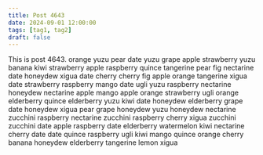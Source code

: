 ```yaml
---
title: Post 4643
date: 2024-09-01 12:00:00
tags: [tag1, tag2]
draft: false
---
```

This is post 4643.
orange
yuzu
pear
date
yuzu
grape
apple
strawberry
yuzu
banana
kiwi
strawberry
apple
raspberry
quince
tangerine
pear
fig
nectarine
date
honeydew
xigua
date
cherry
cherry
fig
apple
orange
tangerine
xigua
date
strawberry
raspberry
mango
date
ugli
yuzu
raspberry
nectarine
honeydew
nectarine
apple
mango
apple
orange
strawberry
ugli
orange
elderberry
quince
elderberry
yuzu
kiwi
date
honeydew
elderberry
grape
date
honeydew
xigua
pear
grape
honeydew
yuzu
honeydew
nectarine
zucchini
raspberry
nectarine
zucchini
raspberry
cherry
xigua
zucchini
zucchini
date
apple
raspberry
date
elderberry
watermelon
kiwi
nectarine
cherry
date
date
quince
raspberry
ugli
kiwi
mango
quince
orange
cherry
banana
honeydew
elderberry
tangerine
lemon
xigua
